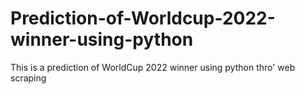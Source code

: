 # Prediction-of-Worldcup-2022-winner-using-python
This is a prediction of WorldCup 2022 winner using python thro' web scraping 
